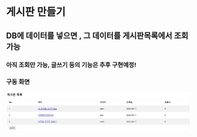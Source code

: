 # 게시판 만들기  
  
## DB에 데이터를 넣으면 , 그 데이터를 게시판목록에서 조회가능  
  
### 아직 조회만 가능, 글쓰기 등의 기능은 추후 구현예정!  
  

### 구동 화면  
  <img src="img/boardView.jpg"><br>  
  

